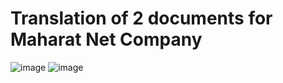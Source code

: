 # Translation of 2 documents for Maharat Net Company
![image](https://github.com/aya-mahmoud7/Translation-of-2-documents-for-Maharat-Net-Company/assets/135858831/071c3f3f-265e-429b-96cb-6168530302cf)
![image](https://github.com/aya-mahmoud7/Translation-of-2-documents-for-Maharat-Net-Company/assets/135858831/38754717-b603-4063-8b74-ceade4c79067)
